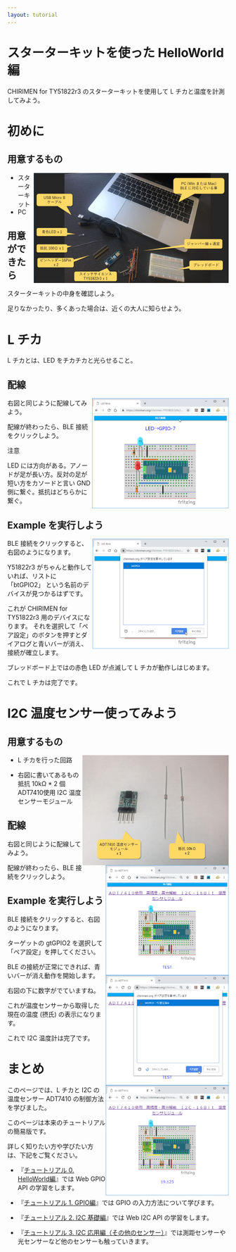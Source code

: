 ```yaml
---
layout: tutorial
---
```


<div style="page-break-before:always"></div>

# スターターキットを使った HelloWorld 編

CHIRIMEN for TY51822r3 のスターターキットを使用して L チカと温度を計測してみよう。

# 初めに

## 用意するもの
<p>
<img src="imgs/section0/hardware.jpg" alt="Hardwear" height="250" style = "float:right;">

* スターターキット
* PC

</p>

## 用意ができたら

スターターキットの中身を確認しよう。

足りなかったり、多くあった場合は、近くの大人に知らせよう。

# L チカ

L チカとは、LED をチカチカと光らせること。

## 配線

<p>
<img src="imgs/section0/ledblink_2.png" alt="Browser"  height="250" style="float:right;">

右図と同じように配線してみよう。

配線が終わったら、BLE 接続をクリックしよう。

注意

LED には方向がある。アノードが足が長い方。反対の足が短い方をカソードと言い GND 側に繋ぐ。抵抗はどちらかに繋ぐ。
</p>

## Example を実行しよう

<p>
<img src="imgs/section0/ledblink_3.png" alt="Browser" height="250" style="float:right;">

BLE 接続をクリックすると、右図のようになります。

Y51822r3 がちゃんと動作していれば、リストに「btGPIO2」 という名前のデバイスが見つかるはずです。

これが CHIRIMEN for TY51822r3 用のデバイスになります。
それを選択して「ペア設定」のボタンを押すとダイアログと青いバーが消え、接続が確立します。

ブレッドボード上ではの赤色 LED が点滅して L チカが動作しはじめます。

これで L チカは完了です。

</p>

<div style="page-break-before:always"></div>

# I2C 温度センサー使ってみよう

## 用意するもの

<p>
<img src="imgs/section2/adt7410_parts.jpg" alt="Browser" height="250" style="float:right;">

* L チカを行った回路

* 右図に書いてあるもの<br>
抵抗 10kΩ * 2 個 <br>
ADT7410使用 I2C 温度センサーモジュール

## 配線

<p>
<img src="imgs/section2/adt7410_1.png" alt="Browser" height="250" style="float:right;">

右図と同じように配線してみよう。

配線が終わったら、BLE 接続をクリックしよう。

</p>

## Example を実行しよう

<p>
  
<img src="imgs/section2/adt7410_3.png" alt="Browser" height="250" style="float:right;">

BLE 接続をクリックすると、右図のようになります。

ターゲットの gtGPIO2 を選択して「ペア設定」を押してください。

BLE の接続が正常にできれば、青いバーが消え動作を開始します。
</p>

<p>
  
<img src="imgs/section2/adt7410_4.png" alt ="Browser" height="250" style="float:right;">

右図の下に数字がでていますね。

これが温度センサーから取得した現在の温度 (摂氏) の表示になります。

これで I2C 温度計は完了です。

</p>

# まとめ

このページでは、L チカと I2C の温度センサー ADT7410 の制御方法を学びました。

このページは本来のチュートリアルの簡易版です。

詳しく知りたい方や学びたい方は、下記をご覧ください。

* 『[チュートリアル 0. HelloWorld編](./section0.md)』では Web GPIO API の学習をします。

* 『[チュートリアル 1. GPIO編](./section1.md)』では GPIO の入力方法について学びます。

* 『[チュートリアル 2. I2C 基礎編](./section2.md)』では Web I2C API の学習をします。

* 『[チュートリアル 3. I2C 応用編（その他のセンサー）](./section3.md)』では測距センサーや光センサーなど他のセンサーも触っていきます。
